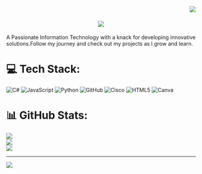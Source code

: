 <img align="right" src="https://visitor-badge.laobi.icu/badge?page_id=salesp07.salesp07" />
<h1 align="center">
    <img src="https://readme-typing-svg.herokuapp.com/?font=Righteous&size=35&center=true&vCenter=true&width=500&height=70&duration=4000&lines=Hi+There!+👋;+I'm+Oarabile+Selekane+!⭐⭐+;+I'm+a+Full-Stack+Developer👩🏻‍💻;" />
</h1>
A Passionate Information Technology with a knack for developing innovative solutions.Follow my journey and check out my projects as I grow and learn.



# 💻 Tech Stack:
![C#](https://img.shields.io/badge/c%23-%23239120.svg?style=for-the-badge&logo=csharp&logoColor=white) ![JavaScript](https://img.shields.io/badge/javascript-%23323330.svg?style=for-the-badge&logo=javascript&logoColor=%23F7DF1E) ![Python](https://img.shields.io/badge/python-3670A0?style=for-the-badge&logo=python&logoColor=ffdd54) ![GitHub](https://img.shields.io/badge/github-%23121011.svg?style=for-the-badge&logo=github&logoColor=white) ![Cisco](https://img.shields.io/badge/cisco-%23049fd9.svg?style=for-the-badge&logo=cisco&logoColor=black) ![HTML5](https://img.shields.io/badge/html5-%23E34F26.svg?style=for-the-badge&logo=html5&logoColor=white) ![Canva](https://img.shields.io/badge/Canva-%2300C4CC.svg?style=for-the-badge&logo=Canva&logoColor=white)
# 📊 GitHub Stats:
![](https://github-readme-stats.vercel.app/api?username=Oarabile24&theme=dark&hide_border=false&include_all_commits=false&count_private=false)<br/>
![](https://github-readme-streak-stats.herokuapp.com/?user=Oarabile24&theme=dark&hide_border=false)<br/>
![](https://github-readme-stats.vercel.app/api/top-langs/?username=Oarabile24&theme=dark&hide_border=false&include_all_commits=false&count_private=false&layout=compact)

---
[![](https://visitcount.itsvg.in/api?id=Oarabile24&icon=0&color=0)](https://visitcount.itsvg.in)

<!-- Proudly created with GPRM ( https://gprm.itsvg.in ) -->
